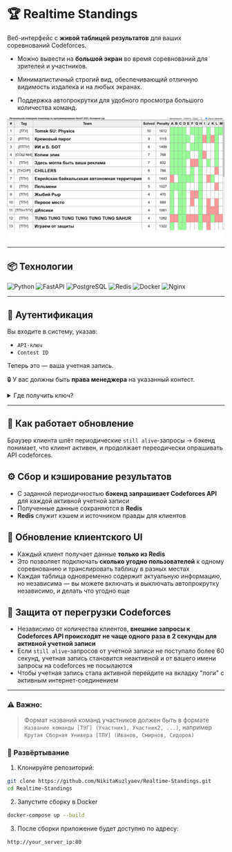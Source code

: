 # 🏆 Realtime Standings

Веб-интерфейс с **живой таблицей результатов** для ваших соревнований Codeforces.

- Можно вывести на **большой экран** во время соревнований для зрителей и участников.

- Минималистичный строгий вид, обеспечивающий отличную видимость издалека и на любых экранах.

- Поддержка автопрокрутки для удобного просмотра большого количества команд.


<img src="https://github.com/NikitaKuzlyaev/profile/blob/main/cf2.png" alt="get codeforces api key" width="800"/>


---

## 📦 Технологии

![Python](https://img.shields.io/badge/python-3.12-blue?logo=python)
![FastAPI](https://img.shields.io/badge/fastapi-async--web--framework-green?logo=fastapi)
![PostgreSQL](https://img.shields.io/badge/postgresql-db-blue?logo=postgresql)
![Redis](https://img.shields.io/badge/redis-cache--store-red?logo=redis)
![Docker](https://img.shields.io/badge/docker-containerized-blue?logo=docker)
![Nginx](https://img.shields.io/badge/nginx-reverse--proxy-darkgreen?logo=nginx)

---

## 🔐 Аутентификация

Вы входите в систему, указав:
- `API-ключ`
- `Contest ID`

Теперь это — ваша учетная запись.

🔒 У вас должны быть **права менеджера** на указанный контест.

<details>
  <summary>Где получить ключ?</summary>

  <br/>

  <img src="https://github.com/NikitaKuzlyaev/profile/blob/main/cf1.png" alt="get codeforces api key" width="600"/>

</details>


---

## 🔄 Как работает обновление

Браузер клиента шлёт периодические `still alive`-запросы → бэкенд понимает, что клиент активен, и продолжает переодически опрашивать API codeforces.


## ⚙️ Сбор и кэширование результатов

- С заданной периодичностью **бэкенд запрашивает Codeforces API** для каждой активной учетной записи
- Полученные данные сохраняются в **Redis**
- **Redis** служит кэшем и источником правды для клиентов


## 📡 Обновление клиентского UI

- Каждый клиент получает данные **только из Redis**
- Это позволяет подключать **сколько угодно пользователей** к одному соревнованию и транслировать таблицу в разных местах
- Каждая таблица одновременно содержит актуальную информацию, но независима — вы можете включать и выключать автопрокрутку независимо, и делать что угодно еще 


## 🧠 Защита от перегрузки Codeforces

- Независимо от количества клиентов, **внешние запросы к Codeforces API происходят не чаще одного раза в 2 секунды для активной учетной записи**
- Если `still alive`-запросов от учетной записи не поступало более 60 секунд, учетная запись становится неактивной и от вашего имени запросы на codeforces не посылаются
- Чтобы учетная запись стала активной перейдите на вкладку "логи" с активным интернет-соединением

---

### ⚠️ Важно:

> Формат названий команд участников должен быть в формате `Название команды [ТЭГ] (Участник1, Участник2, ...)`, например `Крутая Сборная Универа [ТПУ] (Иванов, Смирнов, Сидоров)`

### 🚀 Развёртывание

1. Клонируйте репозиторий:

```bash
git clone https://github.com/NikitaKuzlyaev/Realtime-Standings.git
cd Realtime-Standings
```

2. Запустите сборку в Docker
```bash
docker-compose up --build
```

3. После сборки приложение будет доступно по адресу:
```bash
http://your_server_ip:80
```


